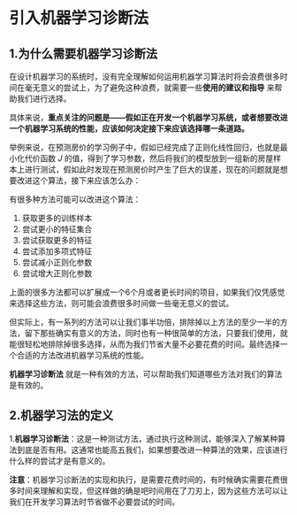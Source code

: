 # 引入机器学习诊断法

## 1.为什么需要机器学习诊断法

在设计机器学习的系统时，没有完全理解如何运用机器学习算法时将会浪费很多时间在毫无意义的尝试上，为了避免这种浪费，就需要一些**使用的建议和指导** 来帮助我们进行选择。

具体来说，**重点关注的问题是——假如正在开发一个机器学习系统，或者想要改进一个机器学习系统的性能，应该如何决定接下来应该选择哪一条道路。**



举例来说，在预测房价的学习例子中，假如已经完成了正则化线性回归，也就是最小化代价函数 $J$ 的值，得到了学习参数，然后将我们的模型放到一组新的房屋样本上进行测试，假如此时发现在预测房价时产生了巨大的误差，现在的问题就是想要改进这个算法，接下来应该怎么办：

有很多种方法可能可以改进这个算法：

1. 获取更多的训练样本
2. 尝试更小的特征集合
3. 尝试获取更多的特征
4. 尝试添加多项式特征
5. 尝试减小正则化参数
6. 尝试增大正则化参数

上面的很多方法都可以扩展成一个6个月或者更长时间的项目，如果我们仅凭感觉来选择这些方法，则可能会浪费很多时间做一些毫无意义的尝试。

但实际上，有一系列的方法可以让我们事半功倍，排除掉以上方法的至少一半的方法，留下那些确实有意义的方法，同时也有一种很简单的方法，只要我们使用，就能很轻松地排除掉很多选择，从而为我们节省大量不必要花费的时间。最终选择一个合适的方法改进机器学习系统的性能。



**机器学习诊断法** 就是一种有效的方法，可以帮助我们知道哪些方法对我们的算法是有效的。



## 2.机器学习法的定义

1.**机器学习诊断法**：这是一种测试方法，通过执行这种测试，能够深入了解某种算法到底是否有用。这通常也能高五我们，如果想要改进一种算法的效果，应该进行什么样的尝试才是有意义的。

**注意**：机器学习诊断法的实现和执行，是需要花费时间的，有时候确实需要花费很多时间来理解和实现，但这样做的确是吧时间用在了刀刃上，因为这些方法可以让我们在开发学习算法时节省做不必要尝试的时间。